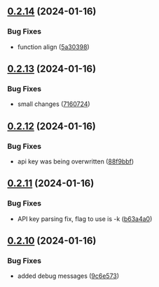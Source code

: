 ## [0.2.14](https://github.com/Energy-Control-no/fleet-flows-autoinstaller/compare/v0.2.13...v0.2.14) (2024-01-16)


### Bug Fixes

* function align ([5a30398](https://github.com/Energy-Control-no/fleet-flows-autoinstaller/commit/5a30398fd625bac991ec188b84daebe7a05bf3c4))



## [0.2.13](https://github.com/Energy-Control-no/fleet-flows-autoinstaller/compare/v0.2.12...v0.2.13) (2024-01-16)


### Bug Fixes

* small changes ([7160724](https://github.com/Energy-Control-no/fleet-flows-autoinstaller/commit/7160724f95051549c17a8455d7b519a53c6bf980))



## [0.2.12](https://github.com/Energy-Control-no/fleet-flows-autoinstaller/compare/v0.2.11...v0.2.12) (2024-01-16)


### Bug Fixes

* api key was being overwritten ([88f9bbf](https://github.com/Energy-Control-no/fleet-flows-autoinstaller/commit/88f9bbf301128bd29a495228457e4cdd205dd4b4))



## [0.2.11](https://github.com/Energy-Control-no/fleet-flows-autoinstaller/compare/v0.2.10...v0.2.11) (2024-01-16)


### Bug Fixes

* API key parsing fix, flag to use is -k ([b63a4a0](https://github.com/Energy-Control-no/fleet-flows-autoinstaller/commit/b63a4a0b93498759807e49efa1ab0524af0cb8e5))



## [0.2.10](https://github.com/Energy-Control-no/fleet-flows-autoinstaller/compare/v0.2.9...v0.2.10) (2024-01-16)


### Bug Fixes

* added debug messages ([9c6e573](https://github.com/Energy-Control-no/fleet-flows-autoinstaller/commit/9c6e5735f293c630aa27e650c8781ec2f9061db4))



